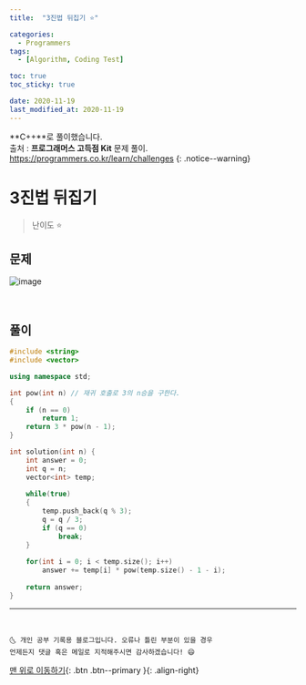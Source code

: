 ```yaml
---
title:  "3진법 뒤집기 ⭐" 

categories:
  - Programmers
tags:
  - [Algorithm, Coding Test]

toc: true
toc_sticky: true

date: 2020-11-19
last_modified_at: 2020-11-19
---
```

**C++**로 풀이했습니다.  
출처 : **프로그래머스 고득점 Kit** 문제 풀이. <https://programmers.co.kr/learn/challenges>
{: .notice--warning}

# 3진법 뒤집기

> 난이도 ⭐

## 문제

![image](https://user-images.githubusercontent.com/42318591/99638578-c6da1800-2a89-11eb-8200-cb4a0bbae9e2.png)


<br>

## 풀이 

```cpp
#include <string>
#include <vector>

using namespace std;

int pow(int n) // 재귀 호출로 3의 n승을 구한다.
{
    if (n == 0)
        return 1;
    return 3 * pow(n - 1);
}

int solution(int n) {
    int answer = 0;
    int q = n;
    vector<int> temp;
    
    while(true)
    {
        temp.push_back(q % 3);
        q = q / 3;
        if (q == 0)
            break;
    }
    
    for(int i = 0; i < temp.size(); i++)
        answer += temp[i] * pow(temp.size() - 1 - i);
    
    return answer;
}
```




***
<br>

    🌜 개인 공부 기록용 블로그입니다. 오류나 틀린 부분이 있을 경우 
    언제든지 댓글 혹은 메일로 지적해주시면 감사하겠습니다! 😄

[맨 위로 이동하기](#){: .btn .btn--primary }{: .align-right}